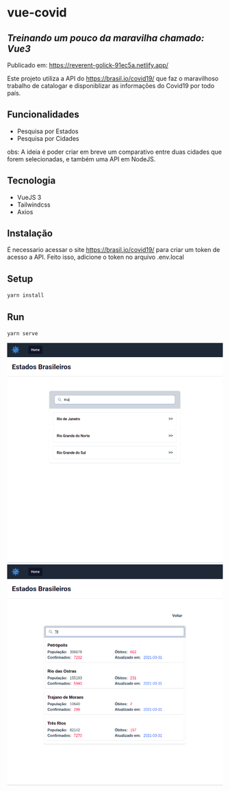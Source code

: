 # vue-covid
## _Treinando um pouco da maravilha chamado: Vue3_

Publicado em: https://reverent-golick-91ec5a.netlify.app/

Este projeto utiliza a API do https://brasil.io/covid19/ que faz o maravilhoso trabalho de catalogar e disponiblizar as informações do Covid19 por todo país.

## Funcionalidades

- Pesquisa por Estados
- Pesquisa por Cidades

obs: A ideia é poder criar em breve um comparativo entre duas cidades que forem selecionadas, e também uma API em NodeJS.

## Tecnologia

- VueJS 3
- Tailwindcss
- Axios

## Instalação
É necessario acessar o site https://brasil.io/covid19/ para criar um token de acesso a API.
Feito isso, adicione o token no arquivo .env.local

## Setup
```sh
yarn install
```

## Run
```sh
yarn serve
```

![Image da tela de estados](https://github.com/leoeek/vue-covid/blob/main/img1.png?raw=true)
![Image da tela de cidades](https://github.com/leoeek/vue-covid/blob/main/img2.png?raw=true)
